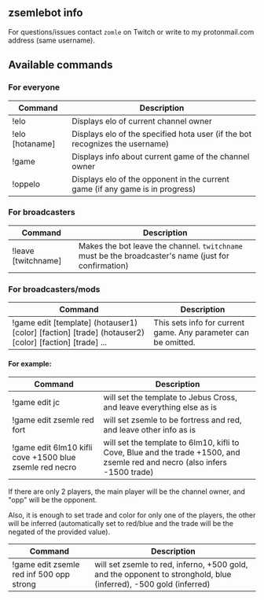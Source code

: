 ## zsemlebot info
For questions/issues contact `zomle` on Twitch or write to my protonmail.com address (same username).

## Available commands
### For everyone

|    Command |  Description |
|------------|--------------|
| !elo | Displays elo of current channel owner |
| !elo [hotaname] | Displays elo of the specified hota user (if the bot recognizes the username) |
| !game | Displays info about current game of the channel owner |
| !oppelo | Displays elo of the opponent in the current game (if any game is in progress) |

### For broadcasters

|    Command |  Description |
|------------|--------------|
| !leave [twitchname] | Makes the bot leave the channel. `twitchname` must be the broadcaster's name (just for confirmation) |

### For broadcasters/mods

| Command | Description |
|------------|-------------|
| !game edit [template] (hotauser1) [color] [faction] [trade] (hotauser2) [color] [faction] [trade] ... | This sets info for current game. Any parameter can be omitted. |

#### For example:

| Command | Description |
|------------|-------------|
| !game edit jc | will set the template to Jebus Cross, and leave everything else as is |
| !game edit zsemle red fort | will set zsemle to be fortress and red, and leave other info as is |
| !game edit 6lm10 kifli cove +1500 blue zsemle red necro | will set the template to 6lm10, kifli to Cove, Blue and the trade +1500, and zsemle red and necro (also infers -1500 trade) |

If there are only 2 players, the main player will be the channel owner, and "opp" will be the opponent.

Also, it is enough to set trade and color for only one of the players, the other will be inferred (automatically set to red/blue and the trade will be the negated of the provided value).

| Command | Description |
|------------|-------------|
| !game edit zsemle red inf 500 opp strong | will set zsemle to red, inferno, +500 gold, and the opponent to stronghold, blue (inferred), -500 gold (inferred) |


